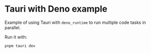 # Tauri with Deno example

Example of using Tauri with `deno_runtime` to run multiple code tasks in parallel.

Run it with:

```bash
pnpm tauri dev
```
